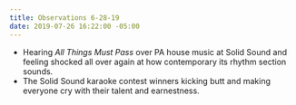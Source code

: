 ```yaml
---
title: Observations 6-28-19
date: 2019-07-26 16:22:00 -05:00
---
```


- Hearing *All Things Must Pass* over PA house music at Solid Sound and feeling shocked all over again at how contemporary its rhythm section sounds.
- The Solid Sound karaoke contest winners kicking butt and making everyone cry with their talent and earnestness.